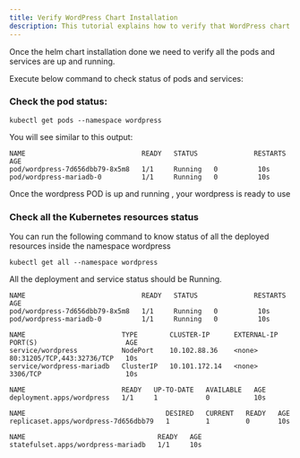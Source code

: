 ```yaml
---
title: Verify WordPress Chart Installation
description: This tutorial explains how to verify that WordPress chart installed successfully
---
```



Once the helm chart installation done we need to verify all the pods and services are up and running.

Execute below command to check status of pods and services: 

### Check the pod status:


```execute
kubectl get pods --namespace wordpress
```

You will see similar to this output:

```
NAME                             READY   STATUS              RESTARTS   AGE
pod/wordpress-7d656dbb79-8x5m8   1/1     Running   0          10s
pod/wordpress-mariadb-0          1/1     Running   0          10s
```

Once the wordpress POD is up and running , your wordpress is ready to use



### Check all the Kubernetes resources status

You can run the following command to know status of all the deployed resources inside the namespace wordpress


```execute
kubectl get all --namespace wordpress
```

All the deployment and service status should be Running.

```
NAME                             READY   STATUS              RESTARTS   AGE
pod/wordpress-7d656dbb79-8x5m8   1/1     Running   0          10s
pod/wordpress-mariadb-0          1/1     Running   0          10s

NAME                        TYPE        CLUSTER-IP      EXTERNAL-IP   PORT(S)                      AGE
service/wordpress           NodePort    10.102.88.36    <none>        80:31205/TCP,443:32736/TCP   10s
service/wordpress-mariadb   ClusterIP   10.101.172.14   <none>        3306/TCP                     10s

NAME                        READY   UP-TO-DATE   AVAILABLE   AGE
deployment.apps/wordpress   1/1     1            0           10s

NAME                                   DESIRED   CURRENT   READY   AGE
replicaset.apps/wordpress-7d656dbb79   1         1         0       10s

NAME                                 READY   AGE
statefulset.apps/wordpress-mariadb   1/1     10s  
```
